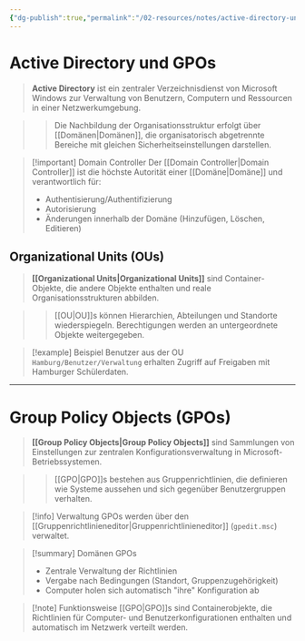 ```yaml
---
{"dg-publish":true,"permalink":"/02-resources/notes/active-directory-und-gp-os/","tags":["informatik/netzwerk","server/windows","GFN/LF10/FISI"],"noteIcon":"","updated":"2025-09-05T11:12:27.377+02:00"}
---
```


# Active Directory und GPOs

> **Active Directory** ist ein zentraler Verzeichnisdienst von Microsoft Windows zur Verwaltung von Benutzern, Computern und Ressourcen in einer Netzwerkumgebung.

> > Die Nachbildung der Organisationsstruktur erfolgt über [[Domänen\|Domänen]], die organisatorisch abgetrennte Bereiche mit gleichen Sicherheitseinstellungen darstellen.

> [!important] Domain Controller Der [[Domain Controller\|Domain Controller]] ist die höchste Autorität einer [[Domäne\|Domäne]] und verantwortlich für:
> 
> - Authentisierung/Authentifizierung
> - Autorisierung
> - Änderungen innerhalb der Domäne (Hinzufügen, Löschen, Editieren)

## Organizational Units (OUs)

> **[[Organizational Units\|Organizational Units]]** sind Container-Objekte, die andere Objekte enthalten und reale Organisationsstrukturen abbilden.

> > [[OU\|OU]]s können Hierarchien, Abteilungen und Standorte wiederspiegeln. Berechtigungen werden an untergeordnete Objekte weitergegeben.

> [!example] Beispiel Benutzer aus der OU `Hamburg/Benutzer/Verwaltung` erhalten Zugriff auf Freigaben mit Hamburger Schülerdaten.

---

# Group Policy Objects (GPOs)

> **[[Group Policy Objects\|Group Policy Objects]]** sind Sammlungen von Einstellungen zur zentralen Konfigurationsverwaltung in Microsoft-Betriebssystemen.

> > [[GPO\|GPO]]s bestehen aus Gruppenrichtlinien, die definieren wie Systeme aussehen und sich gegenüber Benutzergruppen verhalten.

> [!info] Verwaltung GPOs werden über den [[Gruppenrichtlinieneditor\|Gruppenrichtlinieneditor]] (`gpedit.msc`) verwaltet.

> [!summary] Domänen GPOs
> 
> - Zentrale Verwaltung der Richtlinien
> - Vergabe nach Bedingungen (Standort, Gruppenzugehörigkeit)
> - Computer holen sich automatisch "ihre" Konfiguration ab

> [!note] Funktionsweise [[GPO\|GPO]]s sind Containerobjekte, die Richtlinien für Computer- und Benutzerkonfigurationen enthalten und automatisch im Netzwerk verteilt werden.
